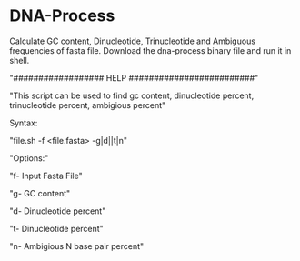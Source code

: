 # DNA-Process
Calculate GC content, Dinucleotide, Trinucleotide and Ambiguous frequencies of fasta file.
Download the dna-process binary file and run it in shell.


"################## HELP #########################"

"This script can be used to find gc content, dinucleotide percent, trinucleotide percent, ambigious percent"

Syntax:

"file.sh -f <file.fasta> -g|d||t|n"

"Options:"

"f- Input Fasta File"

"g- GC content"

"d- Dinucleotide percent"

"t- Dinucleotide percent"

"n- Ambigious N base pair percent"
